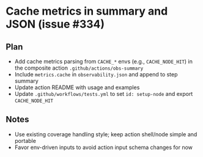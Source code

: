 # Cache metrics in summary and JSON (issue #334)

## Plan
- Add cache metrics parsing from `CACHE_*` envs (e.g., `CACHE_NODE_HIT`) in the composite action `.github/actions/obs-summary`
- Include `metrics.cache` in `observability.json` and append to step summary
- Update action README with usage and examples
- Update `.github/workflows/tests.yml` to set `id: setup-node` and export `CACHE_NODE_HIT`

## Notes
- Use existing coverage handling style; keep action shell/node simple and portable
- Favor env-driven inputs to avoid action input schema changes for now
